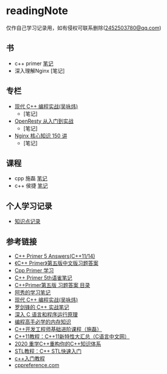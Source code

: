 # readingNote
仅作自己学习记录用，如有侵权可联系删除(2452503780@qq.com)
## 书

- c++ primer [笔记](cpp_primer_note/readme.md) 
- 深入理解Nginx [笔记]

## 专栏

- [现代 C++ 编程实战(吴咏炜)](https://time.geekbang.org/column/intro/100040501?tab=catalog)
    - [笔记]
- [OpenResty 从入门到实战](https://time.geekbang.org/column/intro/100028301?tab=catalog)
    - [笔记]
- [Nginx 核心知识 150 讲](https://time.geekbang.org/course/intro/100020301?tab=catalog)
    - [笔记]


## 课程 

- cpp 施磊 [笔记](cppShilei/Readme.md)
- c++ 侯捷 [笔记](cppHoujie/readme.md)

## 个人学习记录

- [知识点记录](知识点记录/readme.md)

## 参考链接
- [C++ Primer 5 Answers(C++11/14)](https://github.com/Mooophy/Cpp-Primer)
- [《C++ Primer》第五版中文版习题答案](https://github.com/huangmingchuan/Cpp_Primer_Answers)
- [Cpp Primer 学习](https://github.com/applenob/Cpp_Primer_Practice)
- [C++ Primer 5th语雀笔记](https://www.yuque.com/kinvy/cpp-primer)
- [C++Primer第五版 习题答案 目录](https://blog.csdn.net/shamozhizhoutx/article/details/81264498)
- [阿秀的学习笔记](https://interviewguide.cn/)
- [现代 C++ 编程实战(吴咏炜)](https://time.geekbang.org/column/intro/100040501?tab=catalog)
- [罗剑锋的 C++ 实战笔记](https://time.geekbang.org/column/intro/100051801)
- [深入 C 语言和程序运行原理](https://time.geekbang.org/column/intro/100100701)
- [编程高手必学的内存知识](https://time.geekbang.org/column/intro/100094901)
- [C++开发工程师基础进阶课程（施磊）](https://ke.qq.com/course/464039#term_id=103626440)
- [C++11教程：C++11新特性大汇总（C语言中文网）](http://c.biancheng.net/cplus/11/)
- [2020 重学C++重构你的C++知识体系](https://coding.imooc.com/learn/list/414.html)
- [STL教程：C++ STL快速入门](http://c.biancheng.net/stl/)
- [c++入门教程](http://c.biancheng.net/cplus/)
- [cppreference.com](https://zh.cppreference.com/w/%E9%A6%96%E9%A1%B5)

